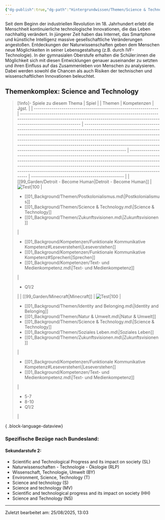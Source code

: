 ```yaml
---
{"dg-publish":true,"dg-path":"Hintergrundwissen/Themen/Science & Technology.md","permalink":"/hintergrundwissen/themen/science-and-technology/","tags":["topic"],"noteIcon":"1"}
---
```


Seit dem Beginn der industriellen Revolution im 18. Jahrhundert erlebt die Menschheit kontinuierliche technologische Innovationen, die das Leben nachhaltig verändert. In jüngerer Zeit haben das Internet, das Smartphone und  künstliche Intelligenz massive gesellschaftliche Veränderungen angestoßen. Entdeckungen der Naturwissenschaften geben dem Menschen neue Möglichkeiten in seiner Lebensgestaltung (z.B. durch IVF-Technologie). In der gymnasialen Oberstufe erhalten die Schüler:innen die Möglichkeit sich mit diesen Entwicklungen genauer auseinander zu setzten und ihren Einfluss auf das Zusammenleben von Menschen zu analysieren.  Dabei werden sowohl die Chancen als auch Risiken der technischen und wissenschaftlichen Innovationen beleuchtet. 
## Themenkomplex: Science and Technology
>[!info]- Spiele zu diesem Thema
> | Spiel                                                           |                                                                                                                                                                                | Themen                                                                                                                                                                                                                                                                                                                                                                                        | Kompetenzen                                                                                                                                                                                                                                                                                                          | Jgst.                                           |
> | --------------------------------------------------------------- | ------------------------------------------------------------------------------------------------------------------------------------------------------------------------------ | --------------------------------------------------------------------------------------------------------------------------------------------------------------------------------------------------------------------------------------------------------------------------------------------------------------------------------------------------------------------------------------------- | -------------------------------------------------------------------------------------------------------------------------------------------------------------------------------------------------------------------------------------------------------------------------------------------------------------------- | ----------------------------------------------- |
> | [[99_Garden/Detroit - Become Human\|Detroit - Become Human]] | ![Test\|100](https://static.wikia.nocookie.net/detroit-become-human/images/7/72/Detroit_Become_Human_Cover_001.jpg/revision/latest/scale-to-width-down/1200?cb=20190320202942) | <ul><li>[[01_Background/Themen/Postkolonialismus.md\\|Postkolonialismus]]</li><li>[[01_Background/Themen/Science & Technology.md\\|Science & Technology]]</li><li>[[01_Background/Themen/Zukunftsvisionen.md\\|Zukunftsvisionen]]</li></ul>                                                                                                                                                   | <ul><li>[[01_Background/Kompetenzen/Funktionale Kommunikative Kompetenz#Leseverstehen\\|Leseverstehen]]</li><li>[[01_Background/Kompetenzen/Funktionale Kommunikative Kompetenz#Sprechen\\|Sprechen]]</li><li>[[01_Background/Kompetenzen/Text- und Medienkompetenz.md\\|Text- und Medienkompetenz]]</li></ul> | <ul><li>Q1/2</li></ul>                          |
> | [[99_Garden/Minecraft\|Minecraft]]                           | ![Test\|100](https://image.api.playstation.com/vulcan/img/cfn/11307x4B5WLoVoIUtdewG4uJ_YuDRTwBxQy0qP8ylgazLLc01PBxbsFG1pGOWmqhZsxnNkrU3GXbdXIowBAstzlrhtQ4LCI4.png)            | <ul><li>[[01_Background/Themen/Identity and Belonging.md\\|Identity and Belonging]]</li><li>[[01_Background/Themen/Natur & Umwelt.md\\|Natur & Umwelt]]</li><li>[[01_Background/Themen/Science & Technology.md\\|Science & Technology]]</li><li>[[01_Background/Themen/Soziales Leben.md\\|Soziales Leben]]</li><li>[[01_Background/Themen/Zukunftsvisionen.md\\|Zukunftsvisionen]]</li></ul> | <ul><li>[[01_Background/Kompetenzen/Funktionale Kommunikative Kompetenz#Leseverstehen\\|Leseverstehen]]</li><li>[[01_Background/Kompetenzen/Text- und Medienkompetenz.md\\|Text- und Medienkompetenz]]</li></ul>                                                                                                  | <ul><li>5-7</li><li>8-10</li><li>Q1/2</li></ul> |
> 
{ .block-language-dataview}
### Spezifische Bezüge nach Bundesland:
#### Sekundarstufe 2:
* Scientific and Technological Progress and its impact on society (SL)
* Naturwissenschaften - Technologie - Ökologie (RLP)
* Wissenschaft, Technologie, Umwelt (BY)
* Environment, Science, Technology (T)
* Science and technology (S)
* Science and technology (MV)
* Scientific and technological progress and its impact on society (HH)
* Science and Technology (NS)
---
Zuletzt bearbeitet am: 25/08/2025, 13:03